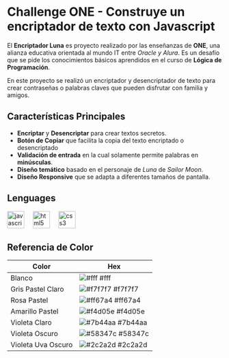 
# Challenge ONE - Construye un encriptador de texto con Javascript

El **Encriptador Luna** es proyecto realizado por las enseñanzas de **ONE**, una alianza educativa orientada al mundo IT entre *Oracle y Alura*. Es un desafío que se pide los conocimientos básicos aprendidos en el curso de **Lógica de Programación**.

En este proyecto se realizó un encriptador y desencriptador de texto para crear contraseñas o palabras claves que pueden disfrutar con familia y amigos.

## Características Principales

- **Encriptar** y **Desencriptar** para crear textos secretos.
- **Botón de Copiar** que facilita la copia del texto encriptado o desencriptado
- **Validación de entrada** en la cual solamente permite palabras en **minúsculas**.
- **Diseño temático** basado en el personaje de *Luna* de *Sailor Moon*.
- **Diseño Responsive** que se adapta a diferentes tamaños de pantalla.


## Lenguages
<div align="left">
  <img src="https://cdn.jsdelivr.net/gh/devicons/devicon/icons/javascript/javascript-original.svg" height="40" alt="javascript logo"  />
  <img width="12" />
  <img src="https://cdn.jsdelivr.net/gh/devicons/devicon/icons/html5/html5-original.svg" height="40" alt="html5 logo"  />
  <img width="12" />
  <img src="https://cdn.jsdelivr.net/gh/devicons/devicon/icons/css3/css3-original.svg" height="40" alt="css3 logo"  />
  <img width="12" />

## Referencia de Color

| Color             | Hex                                                                |
| ----------------- | ------------------------------------------------------------------ |
| Blanco | ![#fff](https://via.placeholder.com/10/fff?text=+) #fff |
| Gris Pastel Claro | ![#f7f7f7](https://via.placeholder.com/10/fff?text=+) #f7f7f7 |
| Rosa Pastel | ![#ff67a4](https://via.placeholder.com/10/ff67a4?text=+) #ff67a4 |
| Amarillo Pastel | ![#f4d05e](https://via.placeholder.com/10/f4d05e?text=+) #f4d05e |
| Violeta Claro | ![#7b44aa](https://via.placeholder.com/10/7b44aa?text=+) #7b44aa |
| Violeta Oscuro | ![#58347c](https://via.placeholder.com/10/58347c?text=+) #58347c |
| Violeta Uva Oscuro | ![#2c2a2d](https://via.placeholder.com/10/2c2a2d?text=+) #2c2a2d |
